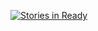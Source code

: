 [![Stories in Ready](https://badge.waffle.io/Alpha4/PingPong.png?label=ready&title=Ready)](https://waffle.io/Alpha4/PingPong)
